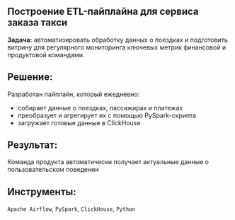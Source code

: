 ## Построение ETL-пайплайна для сервиса заказа такси

**Задача:** автоматизировать обработку данных о поездках и подготовить витрину для регулярного мониторинга ключевых метрик финансовой и продуктовой командами.

## Решение:
Разработан пайплайн, который ежедневно:
* собирает данные о поездках, пассажирах и платежах 
* преобразует и агрегирует их с помощью PySpark-скрипта
* загружает готовые данные в ClickHouse

## Результат:
Команда продукта автоматически получает актуальные данные о пользовательском поведении

## Инструменты: 
`Apache Airflow`, `PySpark`, `ClickHouse`, `Python`
